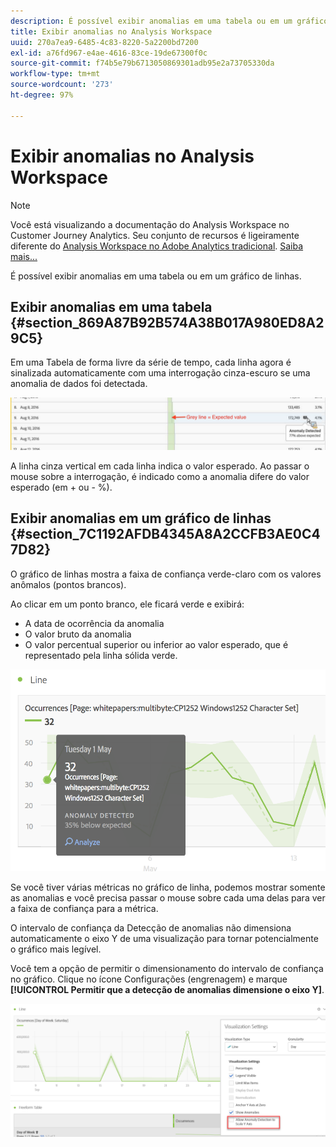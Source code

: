 ```yaml
---
description: É possível exibir anomalias em uma tabela ou em um gráfico de linhas.
title: Exibir anomalias no Analysis Workspace
uuid: 270a7ea9-6485-4c83-8220-5a2200bd7200
exl-id: a76fd967-e4ae-4616-83ce-19de67300f0c
source-git-commit: f74b5e79b6713050869301adb95e2a73705330da
workflow-type: tm+mt
source-wordcount: '273'
ht-degree: 97%

---
```


# Exibir anomalias no Analysis Workspace

>[!NOTE]
>
>Você está visualizando a documentação do Analysis Workspace no Customer Journey Analytics. Seu conjunto de recursos é ligeiramente diferente do [Analysis Workspace no Adobe Analytics tradicional](https://experienceleague.adobe.com/docs/analytics/analyze/analysis-workspace/home.html). [Saiba mais...](/help/getting-started/cja-aa.md)

É possível exibir anomalias em uma tabela ou em um gráfico de linhas.

## Exibir anomalias em uma tabela {#section_869A87B92B574A38B017A980ED8A29C5}

Em uma Tabela de forma livre da série de tempo, cada linha agora é sinalizada automaticamente com uma interrogação cinza-escuro se uma anomalia de dados foi detectada.

![](assets/anomaly_detected.png)

A linha cinza vertical em cada linha indica o valor esperado. Ao passar o mouse sobre a interrogação, é indicado como a anomalia difere do valor esperado (em + ou - %).

## Exibir anomalias em um gráfico de linhas {#section_7C1192AFDB4345A8A2CCFB3AE0C47D82}

O gráfico de linhas mostra a faixa de confiança verde-claro com os valores anômalos (pontos brancos).

Ao clicar em um ponto branco, ele ficará verde e exibirá:

* A data de ocorrência da anomalia
* O valor bruto da anomalia
* O valor percentual superior ou inferior ao valor esperado, que é representado pela linha sólida verde.

<!--* The Analyze link to start [Contribution Analysis](/help/analysis-workspace/virtual-analyst/contribution-analysis/ca-tokens.md).-->

![](assets/anomaly_linechart.png)

Se você tiver várias métricas no gráfico de linha, podemos mostrar somente as anomalias e você precisa passar o mouse sobre cada uma delas para ver a faixa de confiança para a métrica.

O intervalo de confiança da Detecção de anomalias não dimensiona automaticamente o eixo Y de uma visualização para tornar potencialmente o gráfico mais legível.

Você tem a opção de permitir o dimensionamento do intervalo de confiança no gráfico. Clique no ícone Configurações (engrenagem) e marque **[!UICONTROL Permitir que a detecção de anomalias dimensione o eixo Y]**.

![](assets/scale-y-axis.png)
